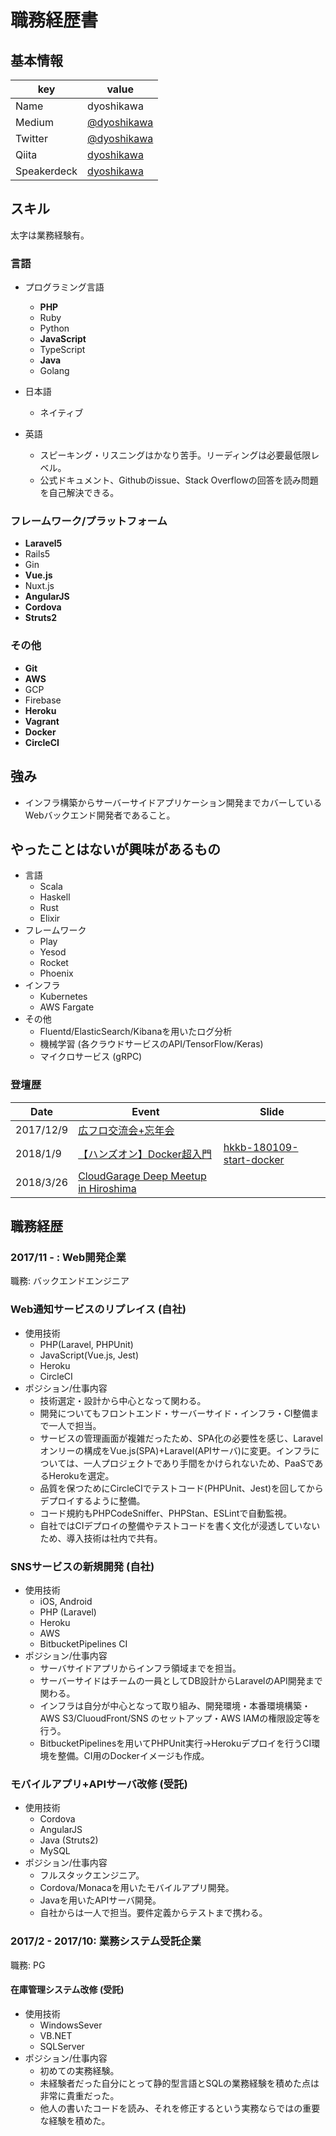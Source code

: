 # 職務経歴書

## 基本情報

|key|value|
|---|-----|
|Name|dyoshikawa|
|Medium|[@dyoshikawa](https://medium.com/@dyoshikawa)|
|Twitter|[@dyoshikawa](https://twitter.com/dyoshikawa)|
|Qiita|[dyoshikawa](https://qiita.com/dyoshikawa)|
|Speakerdeck|[dyoshikawa](https://speakerdeck.com/dyoshikawa)|

## スキル

太字は業務経験有。

### 言語

- プログラミング言語
  - **PHP**
  - Ruby
  - Python
  - **JavaScript**
  - TypeScript
  - **Java**
  - Golang

- 日本語
  - ネイティブ
- 英語
  - スピーキング・リスニングはかなり苦手。リーディングは必要最低限レベル。
  - 公式ドキュメント、Githubのissue、Stack Overflowの回答を読み問題を自己解決できる。

### フレームワーク/プラットフォーム

- **Laravel5**
- Rails5
- Gin
- **Vue.js**
- Nuxt.js
- **AngularJS**
- **Cordova**
- **Struts2**

### その他

- **Git**
- **AWS**
- GCP
- Firebase
- **Heroku**
- **Vagrant**
- **Docker**
- **CircleCI**

## 強み

- インフラ構築からサーバーサイドアプリケーション開発までカバーしているWebバックエンド開発者であること。

## やったことはないが興味があるもの

- 言語
  - Scala
  - Haskell
  - Rust
  - Elixir
- フレームワーク
  - Play
  - Yesod
  - Rocket
  - Phoenix
- インフラ
  - Kubernetes
  - AWS Fargate
- その他
  - Fluentd/ElasticSearch/Kibanaを用いたログ分析
  - 機械学習 (各クラウドサービスのAPI/TensorFlow/Keras)
  - マイクロサービス (gRPC)
  
### 登壇歴

|Date|Event|Slide|
|----|-----|-----|
|2017/12/9|[広フロ交流会+忘年会](https://hfe.connpass.com/event/72073/)||
|2018/1/9|[【ハンズオン】Docker超入門](https://h-kkb.connpass.com/event/74291/)|[hkkb-180109-start-docker](https://github.com/dyoshikawa/hkkb-180109-start-docker)|
|2018/3/26|[CloudGarage Deep Meetup in Hiroshima](https://cloudgarage.connpass.com/event/81202/)||

## 職務経歴

### 2017/11 - :  Web開発企業

職務: バックエンドエンジニア

### Web通知サービスのリプレイス (自社)
- 使用技術
  - PHP(Laravel, PHPUnit)
  - JavaScript(Vue.js, Jest)
  - Heroku
  - CircleCI
- ポジション/仕事内容
  - 技術選定・設計から中心となって関わる。
  - 開発についてもフロントエンド・サーバーサイド・インフラ・CI整備まで一人で担当。
  - サービスの管理画面が複雑だったため、SPA化の必要性を感じ、Laravelオンリーの構成をVue.js(SPA)+Laravel(APIサーバ)に変更。インフラについては、一人プロジェクトであり手間をかけられないため、PaaSであるHerokuを選定。
  - 品質を保つためにCircleCIでテストコード(PHPUnit、Jest)を回してからデプロイするように整備。
  - コード規約もPHPCodeSniffer、PHPStan、ESLintで自動監視。
  - 自社ではCIデプロイの整備やテストコードを書く文化が浸透していないため、導入技術は社内で共有。

### SNSサービスの新規開発 (自社)

- 使用技術
  - iOS, Android
  - PHP (Laravel)
  - Heroku
  - AWS
  - BitbucketPipelines CI
- ポジション/仕事内容
  - サーバサイドアプリからインフラ領域までを担当。
  - サーバーサイドはチームの一員としてDB設計からLaravelのAPI開発まで関わる。
  - インフラは自分が中心となって取り組み、開発環境・本番環境構築・AWS S3/CluoudFront/SNS のセットアップ・AWS IAMの権限設定等を行う。
  - BitbucketPipelinesを用いてPHPUnit実行→Herokuデプロイを行うCI環境を整備。CI用のDockerイメージも作成。

### モバイルアプリ+APIサーバ改修 (受託)

- 使用技術
  - Cordova
  - AngularJS
  - Java (Struts2)
  - MySQL
- ポジション/仕事内容
  - フルスタックエンジニア。
  - Cordova/Monacaを用いたモバイルアプリ開発。
  - Javaを用いたAPIサーバ開発。
  - 自社からは一人で担当。要件定義からテストまで携わる。

### 2017/2 - 2017/10: 業務システム受託企業

職務: PG

#### 在庫管理システム改修 (受託)

- 使用技術
  - WindowsSever
  - VB.NET
  - SQLServer
- ポジション/仕事内容
  - 初めての実務経験。
  - 未経験者だった自分にとって静的型言語とSQLの業務経験を積めた点は非常に貴重だった。
  - 他人の書いたコードを読み、それを修正するという実務ならではの重要な経験を積めた。
